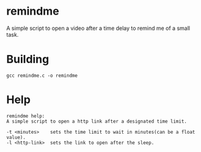 # remindme
A simple script to open a video after a time delay to remind me of a small task.

# Building

`gcc remindme.c -o remindme`

# Help

```
remindme help:
A simple script to open a http link after a designated time limit.

-t <minutes>	sets the time limit to wait in minutes(can be a float value).
-l <http-link>	sets the link to open after the sleep.
```
